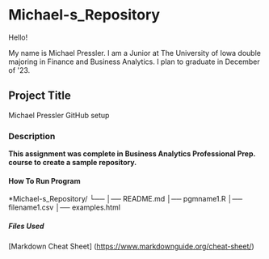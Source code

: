 # Michael-s_Repository

Hello!

My name is Michael Pressler. I am a Junior at The University of Iowa double majoring in Finance and Business Analytics. I plan to graduate in December of '23. 

## Project Title
Michael Pressler GitHub setup 

### Description
**This assignment was complete in Business Analytics Professional Prep. course to create a sample repository.**

#### How To Run Program
*Michael-s_Repository/
└── 
    │── README.md
    │── pgmname1.R
    │── filename1.csv
    │── examples.html
##### Files Used
[Markdown Cheat Sheet] (https://www.markdownguide.org/cheat-sheet/)
